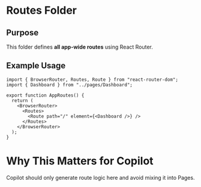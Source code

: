 # Routes Folder

## Purpose
This folder defines **all app-wide routes** using React Router.

## Example Usage
```tsx
import { BrowserRouter, Routes, Route } from "react-router-dom";
import { Dashboard } from "../pages/Dashboard";

export function AppRoutes() {
  return (
    <BrowserRouter>
      <Routes>
        <Route path="/" element={<Dashboard />} />
      </Routes>
    </BrowserRouter>
  );
}
```

# Why This Matters for Copilot

Copilot should only generate route logic here and avoid mixing it into Pages.